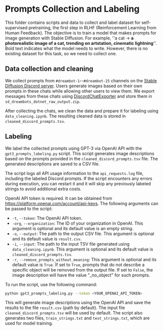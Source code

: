 # Prompts Collection and Labeling

This folder contains scripts and data to collect and label dataset for self-supervised pretraining, the first step in RLHF (Reinforcement Learning from Human Feedback). The objective is to train a model that makes prompts for image generation with Stable Diffusion. For example, ''a cat -> **a photorealistic image of a cat, trending on artstation, cinematic lightning**''. Bold text indicates what the model needs to write. However, there is no existing dataset for this task, so we need to collect one.

## Data collection and cleaning

We collect prompts from `#dreambot-1`--`#dreambot-25` channels on the [Stable Diffusion Discord server](https://discord.gg/stablediffusion). Users generate images based on their own prompts in these chats while allowing other users to view them. We export messages from these chats using [DiscordChatExporter](https://github.com/Tyrrrz/DiscordChatExporter) and store them in `sd_dreambots_dotnet_raw_output.zip`.

After collecting the chats, we clean the data and prepare it for labeling using `data_cleaning.ipynb`. The resulting cleaned data is stored in `cleaned_discord_prompts.tsv`.

## Labeling

We label the collected prompts using GPT-3 via OpenAI API with the `gpt3_prompts_labeling.py` script. This script generates image descriptions based on the prompts provided in the `cleaned_discord_prompts.tsv` file. The generated descriptions are saved to a CSV file.

The script logs all API usage information to the ```api_requests.log``` file, including the labeled Discord prompts. If the script encounters any errors during execution, you can restart it and it will skip any previously labeled strings to avoid additional extra costs.

OpenAI API token is required. It can be obtained from https://platform.openai.com/account/api-keys. The following arguments can be passed to the script:

- `-t`, `--token`: The OpenAI API token.
- `-org`, `--organization`: The ID of your organization in OpenAI. This argument is optional and its default value is an empty string.
- `-o`, `--output`: The path to the output CSV file. This argument is optional and its default value is `result.csv`.
- `-i`, `--input`: The path to the input TSV file generated using `data_cleaning.ipynb`. This argument is optional and its default value is `cleaned_discord_prompts.tsv`.
- `-r`, `--remove_prompts_without_meaning`: This argument is optional and its default value is `True`. If set to `True`, prompts that do not describe a specific object will be removed from the output file. If set to `False`, the image description will have the value "_no_object" for such prompts.

To run the script, use the following command:

```bash
python gpt3_prompts_labeling.py --token <YOUR_OPENAI_API_TOKEN>
```

This will generate image descriptions using the OpenAI API and save the results to the file ```result.csv``` (path by default). The input file ```cleaned_discord_prompts.tsv``` will be used by default. The script also generates two files, ```train_strings.txt``` and ```test_strings.txt```, which are used for model training.
